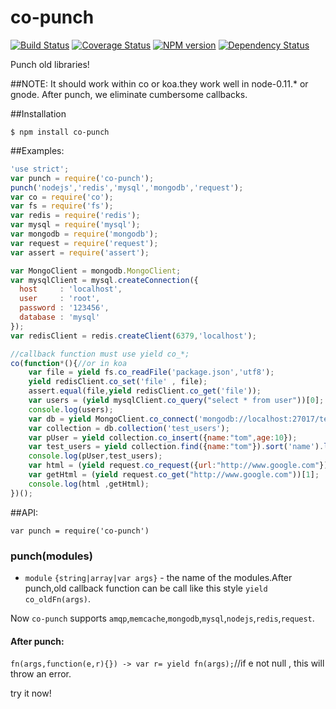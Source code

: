 co-punch
========
[![Build Status](https://travis-ci.org/RocksonZeta/co-punch.svg?branch=master)](https://travis-ci.org/RocksonZeta/co-punch)
[![Coverage Status](https://coveralls.io/repos/RocksonZeta/co-punch/badge.png?branch=master)](https://coveralls.io/r/RocksonZeta/co-punch?branch=master)
[![NPM version](https://badge.fury.io/js/co-punch.svg)](http://badge.fury.io/js/co-punch)
[![Dependency Status](https://david-dm.org/RocksonZeta/co-punch.svg)](https://david-dm.org/RocksonZeta/co-punch)

Punch old libraries!

##NOTE:
It should work within co or koa.they work well in node-0.11.* or gnode.
After punch, we eliminate cumbersome callbacks.

##Installation
```
$ npm install co-punch
```

##Examples:
```js
'use strict';
var punch = require('co-punch');
punch('nodejs','redis','mysql','mongodb','request');
var co = require('co');
var fs = require('fs');
var redis = require('redis');
var mysql = require('mysql');
var mongodb = require('mongodb');
var request = require('request');
var assert = require('assert');

var MongoClient = mongodb.MongoClient;
var mysqlClient = mysql.createConnection({
  host     : 'localhost',
  user     : 'root',
  password : '123456',
  database : 'mysql'
});
var redisClient = redis.createClient(6379,'localhost');

//callback function must use yield co_*;
co(function*(){//or in koa
	var file = yield fs.co_readFile('package.json','utf8');
	yield redisClient.co_set('file' , file);
	assert.equal(file,yield redisClient.co_get('file'));
	var users = (yield mysqlClient.co_query("select * from user"))[0];
	console.log(users);
	var db = yield MongoClient.co_connect('mongodb://localhost:27017/test');
	var collection = db.collection('test_users');
	var pUser = yield collection.co_insert({name:"tom",age:10});
	var test_users = yield collection.find({name:"tom"}).sort('name').limit(1).co_toArray();
	console.log(pUser,test_users);
	var html = (yield request.co_request({url:"http://www.google.com"}))[1];
	var getHtml = (yield request.co_get("http://www.google.com"))[1];
	console.log(html ,getHtml);
})();
```

##API:
```
var punch = require('co-punch')
```
### punch(modules)
- `module` `{string|array|var args}` - the name of the modules.After punch,old callback function can be call like this style `yield co_oldFn(args)`.

Now `co-punch` supports `amqp`,`memcache`,`mongodb`,`mysql`,`nodejs`,`redis`,`request`.
#### After punch:
`fn(args,function(e,r){}) -> var r= yield fn(args);`//if e not null , this will throw an error.

try it now!

